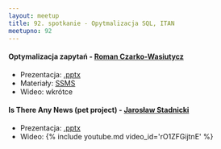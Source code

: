 ```yaml
---
layout: meetup
title: 92. spotkanie - Opytmalizacja SQL, ITAN
meetupno: 92
---
```


#### Optymalizacja zapytań - [Roman Czarko-Wasiutycz](https://www.linkedin.com/in/romanczarko)
* Prezentacja: [.pptx](/assets/Optymalizacja_SQL/2016-12_Optymalizacja_baz.pptx)
* Materiały: [SSMS](/assets/Optymalizacja_SQL/Optymalizacja.zip)
* Wideo: wkrótce

#### Is There Any News (pet project) - [Jarosław Stadnicki](http://jaroslawstadnicki.pl)
* Prezentacja: [.pptx](/assets/itan.pptx)
* Wideo: {% include youtube.md video_id='rO1ZFGijtnE' %}

